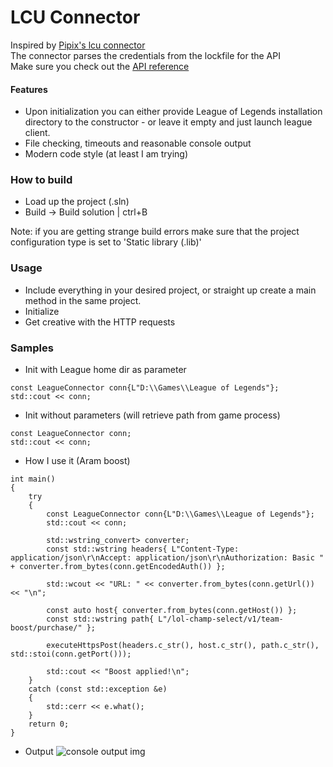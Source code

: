 # LCU Connector

Inspired by [Pipix's lcu connector](https://github.com/Pupix/lcu-connector)
<br>
The connector parses the credentials from the lockfile for the API
<br>
Make sure you check out the [API reference](https://riot-api-libraries.readthedocs.io/en/latest/lcu.html)

#### Features
- Upon initialization you can either provide League of Legends installation directory to the constructor - or leave it empty and just launch league client.
- File checking, timeouts and reasonable console output
- Modern code style (at least I am trying)

### How to build
- Load up the project (.sln)
- Build -> Build solution | ctrl+B

Note: if you are getting strange build errors make sure that the project configuration type is set to 'Static library (.lib)'

### Usage
- Include everything in your desired project, or straight up create a main method in the same project.
- Initialize
- Get creative with the HTTP requests

### Samples
- Init with League home dir as parameter
<pre><code>const LeagueConnector conn{L"D:\\Games\\League of Legends"};
std::cout << conn;</code></pre>
- Init without parameters (will retrieve path from game process)
<pre><code>const LeagueConnector conn;
std::cout << conn;</code></pre>
- How I use it (Aram boost)
<pre><code>int main()
{
    try
    {
        const LeagueConnector conn{L"D:\\Games\\League of Legends"};
        std::cout << conn;

        std::wstring_convert<std::codecvt_utf8_utf16<wchar_t>> converter;
        const std::wstring headers{ L"Content-Type: application/json\r\nAccept: application/json\r\nAuthorization: Basic " + converter.from_bytes(conn.getEncodedAuth()) };

        std::wcout << "URL: " << converter.from_bytes(conn.getUrl()) << "\n";

        const auto host{ converter.from_bytes(conn.getHost()) };
        const std::wstring path{ L"/lol-champ-select/v1/team-boost/purchase/" };

        executeHttpsPost(headers.c_str(), host.c_str(), path.c_str(), std::stoi(conn.getPort()));

        std::cout << "Boost applied!\n";
    }
    catch (const std::exception &e)
    {
        std::cerr << e.what();
    }
    return 0;
}</code></pre>

- Output
![console output img](https://i.imgur.com/ywUDYx8.png)